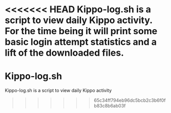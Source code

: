 <<<<<<< HEAD
Kippo-log.sh is a script to view daily Kippo activity.
For the time being it will print some basic login attempt statistics and a lift of the downloaded files.
=======
Kippo-log.sh
============

Kippo-log.sh is a script to view daily Kippo activity
>>>>>>> 65c34ff794eb96dc5bcb2c3b6f0fb83c8b6ab03f
